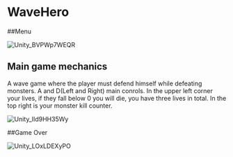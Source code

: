 # WaveHero

##Menu

![Unity_BVPWp7WEQR](https://github.com/rE4zon/WaveHero/assets/108632051/f49e0685-3ca1-4ee9-9d62-e962c5cc5037)

## Main game mechanics

A wave game where the player must defend himself while defeating monsters.
A and D(Left and Right) main conrols.
In the upper left corner your lives, if they fall below 0 you will die, you have three lives in total.
In the top right is your monster kill counter.

![Unity_Ild9HH35Wy](https://github.com/rE4zon/WaveHero/assets/108632051/a1161df1-8fac-4a76-9444-a0cdcd3780d2)

##Game Over

![Unity_LOxLDEXyPO](https://github.com/rE4zon/WaveHero/assets/108632051/41c24849-2b60-4713-8909-563d0415d1f1)
